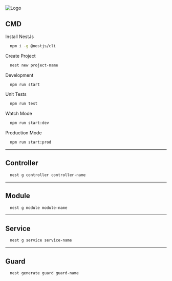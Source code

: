 ![Logo](https://i.ytimg.com/vi/9DmorFYl44M/maxresdefault.jpg)

## CMD

Install NestJs

```bash
  npm i -g @nestjs/cli
```
Create Project    
```bash
  nest new project-name
```

Development
```bash
  npm run start
```
Unit Tests
```bash
  npm run test
```

Watch Mode
```bash
  npm run start:dev
```

Production Mode
```bash
  npm run start:prod
```

---

## Controller
```bash
  nest g controller controller-name
```

---

## Module
```bash
  nest g module module-name
```

---


## Service
```bash
  nest g service service-name
```
---
## Guard
```bash
  nest generate guard guard-name
```
